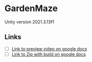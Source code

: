 # GardenMaze
Unity version 2021.3.13f1

## Links

- [ ] [Link to preview video on google docs](https://drive.google.com/file/d/1KFNE9kxzdQyXq8ESo75GXd9jSXExoQ6m/view?usp=drive_link)
- [ ] [Link to Zip with build on google docs](https://drive.google.com/file/d/15NovK2-uJHGafCv3hqDOcuonQQFvHB-1/view?usp=drive_link)
